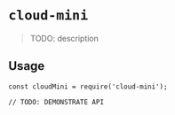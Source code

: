 # `cloud-mini`

> TODO: description

## Usage

```
const cloudMini = require('cloud-mini');

// TODO: DEMONSTRATE API
```
